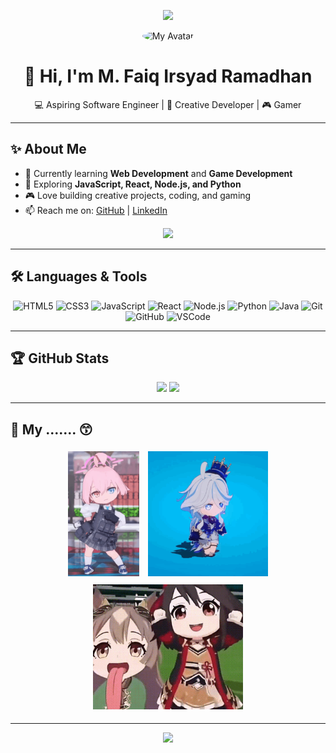 <!-- Banner -->
<p align="center">
  <img src="https://capsule-render.vercel.app/api?type=waving&color=0:7c3aed,100:9333ea&height=200&section=header&text=Welcome%20to%20My%20Profile!&fontSize=40&fontColor=ffffff&animation=fadeIn" />
</p>

<!-- Logo / Avatar -->
<p align="center">
  <img src="https://github.com/hawoooh.png" width="120" style="border-radius:50%;" alt="My Avatar"/>
</p>

<h1 align="center">👋 Hi, I'm M. Faiq Irsyad Ramadhan</h1>
<p align="center">💻 Aspiring Software Engineer | 🚀 Creative Developer | 🎮 Gamer</p>

---

## ✨ About Me
- 🔭 Currently learning **Web Development** and **Game Development**  
- 🌱 Exploring **JavaScript, React, Node.js, and Python**  
- 🎮 Love building creative projects, coding, and gaming  
- 📫 Reach me on: [GitHub](https://github.com/hawoooh) | [LinkedIn](#)  

<p align="center">
  <a href="https://hawoooh.github.io/Profil/" target="_blank">
    <img src="https://img.shields.io/badge/🌐%20My%20Website-7c3aed?style=for-the-badge&logo=google-chrome&logoColor=white" />
  </a>
</p>

---

## 🛠️ Languages & Tools
<p align="center">
  <!-- Programming Languages -->
  <img src="https://cdn.jsdelivr.net/gh/devicons/devicon/icons/html5/html5-original.svg" height="40" alt="HTML5"/>
  <img src="https://cdn.jsdelivr.net/gh/devicons/devicon/icons/css3/css3-original.svg" height="40" alt="CSS3"/>
  <img src="https://cdn.jsdelivr.net/gh/devicons/devicon/icons/javascript/javascript-original.svg" height="40" alt="JavaScript"/>
  <img src="https://cdn.jsdelivr.net/gh/devicons/devicon/icons/react/react-original.svg" height="40" alt="React"/>
  <img src="https://cdn.jsdelivr.net/gh/devicons/devicon/icons/nodejs/nodejs-original.svg" height="40" alt="Node.js"/>
  <img src="https://cdn.jsdelivr.net/gh/devicons/devicon/icons/python/python-original.svg" height="40" alt="Python"/>
  <img src="https://cdn.jsdelivr.net/gh/devicons/devicon/icons/java/java-original.svg" height="40" alt="Java"/>
  
  <!-- Tools -->
  <img src="https://cdn.jsdelivr.net/gh/devicons/devicon/icons/git/git-original.svg" height="40" alt="Git"/>
  <img src="https://cdn.jsdelivr.net/gh/devicons/devicon/icons/github/github-original.svg" height="40" alt="GitHub"/>
  <img src="https://cdn.jsdelivr.net/gh/devicons/devicon/icons/vscode/vscode-original.svg" height="40" alt="VSCode"/>
</p>

---

## 🏆 GitHub Stats
<p align="center">
  <img src="https://github-readme-stats.vercel.app/api?hawoooh=hawoooh&show_icons=true&theme=tokyonight" height="150"/>
  <img src="https://github-readme-stats.vercel.app/api/top-langs/?hawoooh=hawoooh&layout=compact&theme=tokyonight" height="150"/>
</p>

---

## 🎉 My ....... 😙
<p align="center">
  <img src="./takanashi-hoshino-blue-archive.gif" height="200" style="margin:5px;" />
  <img src="./furina-genshin-impact.gif" height="200" style="margin:5px;" />
  <img src="./satono-diamond-kitasan-black.gif" height="200" style="margin:5px;" />
</p>

---

<!-- Footer Decoration -->
<p align="center">
  <img src="https://capsule-render.vercel.app/api?type=waving&color=0:9333ea,100:7c3aed&height=120&section=footer"/>
</p>
